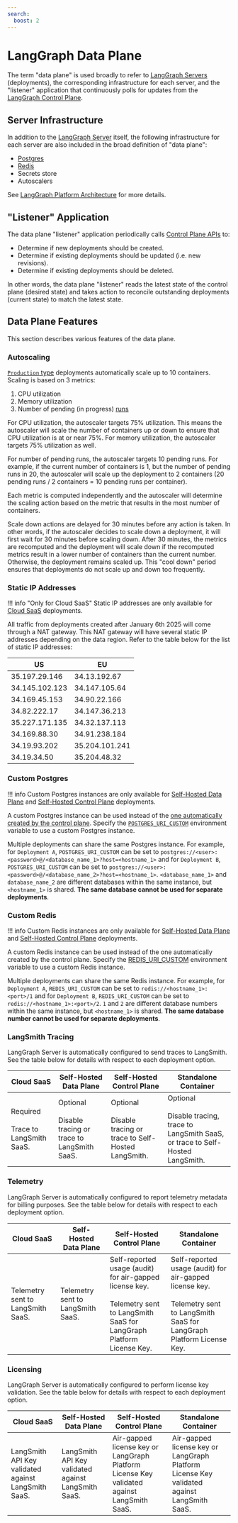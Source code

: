```yaml
---
search:
  boost: 2
---
```


# LangGraph Data Plane

The term "data plane" is used broadly to refer to [LangGraph Servers](./langgraph_server.md) (deployments), the corresponding infrastructure for each server, and the "listener" application that continuously polls for updates from the [LangGraph Control Plane](./langgraph_control_plane.md).

## Server Infrastructure

In addition to the [LangGraph Server](./langgraph_server.md) itself, the following infrastructure for each server are also included in the broad definition of "data plane":

- [Postgres](../concepts/platform_architecture.md#how-we-use-postgres)
- [Redis](../concepts/platform_architecture.md#how-we-use-redis)
- Secrets store
- Autoscalers

See [LangGraph Platform Architecture](../concepts/platform_architecture.md) for more details.

## "Listener" Application

The data plane "listener" application periodically calls [Control Plane APIs](../concepts/langgraph_control_plane.md#control-plane-api) to:

- Determine if new deployments should be created.
- Determine if existing deployments should be updated (i.e. new revisions).
- Determine if existing deployments should be deleted.

In other words, the data plane "listener" reads the latest state of the control plane (desired state) and takes action to reconcile outstanding deployments (current state) to match the latest state.

## Data Plane Features

This section describes various features of the data plane.

### Autoscaling

[`Production` type](../concepts/langgraph_control_plane.md#deployment-types) deployments automatically scale up to 10 containers. Scaling is based on 3 metrics:

1. CPU utilization
1. Memory utilization
1. Number of pending (in progress) [runs](../concepts/langgraph_server.md#runs)

For CPU utilization, the autoscaler targets 75% utilization. This means the autoscaler will scale the number of containers up or down to ensure that CPU utilization is at or near 75%. For memory utilization, the autoscaler targets 75% utilization as well.

For number of pending runs, the autoscaler targets 10 pending runs. For example, if the current number of containers is 1, but the number of pending runs in 20, the autoscaler will scale up the deployment to 2 containers (20 pending runs / 2 containers = 10 pending runs per container).

Each metric is computed independently and the autoscaler will determine the scaling action based on the metric that results in the most number of containers.

Scale down actions are delayed for 30 minutes before any action is taken. In other words, if the autoscaler decides to scale down a deployment, it will first wait for 30 minutes before scaling down. After 30 minutes, the metrics are recomputed and the deployment will scale down if the recomputed metrics result in a lower number of containers than the current number. Otherwise, the deployment remains scaled up. This "cool down" period ensures that deployments do not scale up and down too frequently.

### Static IP Addresses

!!! info "Only for Cloud SaaS"
    Static IP addresses are only available for [Cloud SaaS](../concepts/langgraph_cloud.md) deployments.

All traffic from deployments created after January 6th 2025 will come through a NAT gateway. This NAT gateway will have several static IP addresses depending on the data region. Refer to the table below for the list of static IP addresses:

| US             | EU             |
|----------------|----------------|
| 35.197.29.146  | 34.13.192.67   |
| 34.145.102.123 | 34.147.105.64  |
| 34.169.45.153  | 34.90.22.166   |
| 34.82.222.17   | 34.147.36.213  |
| 35.227.171.135 | 34.32.137.113  | 
| 34.169.88.30   | 34.91.238.184  |
| 34.19.93.202   | 35.204.101.241 |
| 34.19.34.50    | 35.204.48.32   |

### Custom Postgres

!!! info 
    Custom Postgres instances are only available for [Self-Hosted Data Plane](../concepts/langgraph_self_hosted_data_plane.md) and [Self-Hosted Control Plane](../concepts/langgraph_self_hosted_control_plane.md) deployments.

A custom Postgres instance can be used instead of the [one automatically created by the control plane](./langgraph_control_plane.md#database-provisioning). Specify the [`POSTGRES_URI_CUSTOM`](../cloud/reference/env_var.md#postgres_uri_custom) environment variable to use a custom Postgres instance.

Multiple deployments can share the same Postgres instance. For example, for `Deployment A`, `POSTGRES_URI_CUSTOM` can be set to `postgres://<user>:<password>@/<database_name_1>?host=<hostname_1>` and for `Deployment B`, `POSTGRES_URI_CUSTOM` can be set to `postgres://<user>:<password>@/<database_name_2>?host=<hostname_1>`. `<database_name_1>` and `database_name_2` are different databases within the same instance, but `<hostname_1>` is shared. **The same database cannot be used for separate deployments**.

### Custom Redis

!!! info
    Custom Redis instances are only available for [Self-Hosted Data Plane](../concepts/langgraph_self_hosted_control_plane.md) and [Self-Hosted Control Plane](../concepts/langgraph_self_hosted_control_plane.md) deployments.

A custom Redis instance can be used instead of the one automatically created by the control plane. Specify the [REDIS_URI_CUSTOM](../cloud/reference/env_var.md#redis_uri_custom) environment variable to use a custom Redis instance.


Multiple deployments can share the same Redis instance. For example, for `Deployment A`, `REDIS_URI_CUSTOM` can be set to `redis://<hostname_1>:<port>/1` and for `Deployment B`, `REDIS_URI_CUSTOM` can be set to `redis://<hostname_1>:<port>/2`. `1` and `2` are different database numbers within the same instance, but `<hostname_1>` is shared. **The same database number cannot be used for separate deployments**.

### LangSmith Tracing

LangGraph Server is automatically configured to send traces to LangSmith. See the table below for details with respect to each deployment option.

| Cloud SaaS | Self-Hosted Data Plane | Self-Hosted Control Plane | Standalone Container |
|------------|------------------------|---------------------------|----------------------|
| Required<br><br>Trace to LangSmith SaaS. | Optional<br><br>Disable tracing or trace to LangSmith SaaS. | Optional<br><br>Disable tracing or trace to Self-Hosted LangSmith. | Optional<br><br>Disable tracing, trace to LangSmith SaaS, or trace to Self-Hosted LangSmith. |

### Telemetry

LangGraph Server is automatically configured to report telemetry metadata for billing purposes. See the table below for details with respect to each deployment option.

| Cloud SaaS | Self-Hosted Data Plane | Self-Hosted Control Plane | Standalone Container |
|------------|------------------------|---------------------------|----------------------|
| Telemetry sent to LangSmith SaaS. | Telemetry sent to LangSmith SaaS. | Self-reported usage (audit) for air-gapped license key.<br><br>Telemetry sent to LangSmith SaaS for LangGraph Platform License Key. | Self-reported usage (audit) for air-gapped license key.<br><br>Telemetry sent to LangSmith SaaS for LangGraph Platform License Key. |

### Licensing

LangGraph Server is automatically configured to perform license key validation. See the table below for details with respect to each deployment option.

| Cloud SaaS | Self-Hosted Data Plane | Self-Hosted Control Plane | Standalone Container |
|------------|------------------------|---------------------------|----------------------|
| LangSmith API Key validated against LangSmith SaaS. | LangSmith API Key validated against LangSmith SaaS. | Air-gapped license key or LangGraph Platform License Key validated against LangSmith SaaS. | Air-gapped license key or LangGraph Platform License Key validated against LangSmith SaaS. |
